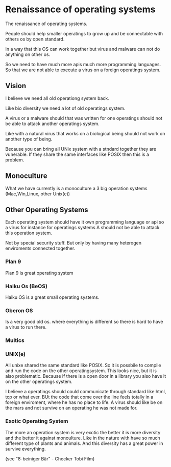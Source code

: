 # Renaissance of operating systems

The renaissance of operating systems.

People should help smaller operatings to grow up
and be connectable with others os by open standard.

In a way that this OS can work together but virus
and malware can not do anything on other os.

So we need to have much more apis much more programming
languages. So that we are not able to execute a virus
on a foreign operatings system.

## Vision

I believe we need all old operationg system back.

Like bio diversity we need a lot of old operatings system.

A virus or a malware should that was written for one
operatings should not be able to attack another operatings
system.

Like with a natural virus that works on a biological being
should not work on another type of being.

Because you can bring all UNix system with a stndard
together they are vunerable. If they share the same
interfaces like POSIX then this is a problem.

## Monoculture

What we have currently is a monoculture a 3 big operation
systems (Mac,Win,Linux, other Unix(e))

## Other Operating Systems

Each operating system should have it own
programming language or api so a virus for instance
for operatings systems A should not be able to
attack this operation system.

Not by special security stuff. But only by having
many heterogen enviroments connected together.

### Plan 9

Plan 9 is great operating system

### Haiku Os (BeOS)

Haiku OS is a great small operating systems.

### Oberon OS

Is a very good old os. where everything is different so
there is hard to have a virus to run there. 

### Multics

### UNIX(e)

All unixe shared the same standard like POSIX. So
it is possbile to compile and run the code on the
other operatingsystem. This looks nice, but it is
also problematic. Because if there is a open
door in a library you also have it on the other
operatings system.

I believe a operatings should could communicate through
standard like html, tcp or what ever. BUt the code
that come over the line feels totally in a foreign
enviroment, where he has no place to life. A virus should
like be on the mars and not survive on an operating he
was not made for.

### Exotic Operating System

The more an operation system is very exotic the better
it is more diversity and the better it against monoulture.
Like in the nature with have so much different type of
plants and animals. And this diversity has a great power
in survive everything.

(see "8-beiniger Bär" - Checker Tobi Film)






